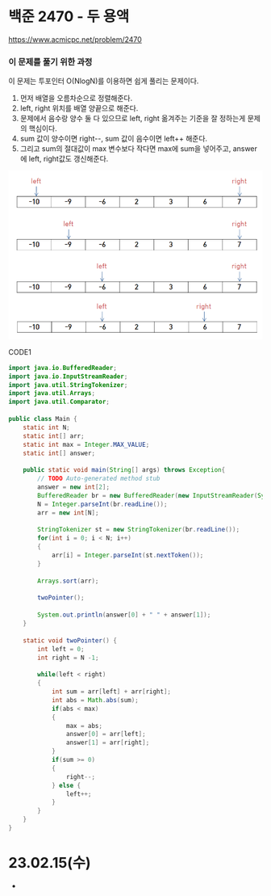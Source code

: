 # 백준 2470 - 두 용액
https://www.acmicpc.net/problem/2470

### 이 문제를 풀기 위한 과정
이 문제는 투포인터 O(NlogN)를 이용하면 쉽게 풀리는 문제이다.
1. 먼저 배열을 오름차순으로 정렬해준다.
2. left, right 위치를 배열 양끝으로 해준다.
3. 문제에서 음수랑 양수 둘 다 있으므로 left, right 옮겨주는 기준을 잘 정하는게 문제의 핵심이다.
4. sum 값이 양수이면 right--, sum 값이 음수이면 left++ 해준다.
5. 그리고 sum의 절대값이 max 변수보다 작다면 max에 sum을 넣어주고, answer에 left, right값도 갱신해준다.

![](https://github.com/gkgkfndudals/TIL/blob/master/Algorithm/img/img_20230215_TwoWater.PNG)

CODE1
```java
import java.io.BufferedReader;
import java.io.InputStreamReader;
import java.util.StringTokenizer;
import java.util.Arrays;
import java.util.Comparator;

public class Main {
	static int N;
	static int[] arr;
	static int max = Integer.MAX_VALUE;
	static int[] answer;
	
	public static void main(String[] args) throws Exception{
		// TODO Auto-generated method stub
		answer = new int[2];
		BufferedReader br = new BufferedReader(new InputStreamReader(System.in));
		N = Integer.parseInt(br.readLine());
		arr = new int[N];
		
		StringTokenizer st = new StringTokenizer(br.readLine());
		for(int i = 0; i < N; i++)
		{
			arr[i] = Integer.parseInt(st.nextToken());
		}
		
		Arrays.sort(arr);
		
		twoPointer();
		
		System.out.println(answer[0] + " " + answer[1]);
	}
	
	static void twoPointer() {
		int left = 0;
		int right = N -1;
		
		while(left < right)
		{
			int sum = arr[left] + arr[right];
			int abs = Math.abs(sum);
			if(abs < max)
			{
				max = abs;
				answer[0] = arr[left];
				answer[1] = arr[right];
			}
			if(sum >= 0)
			{
				right--;
			} else {
				left++;
			}
		}
	}
}
```

# 23.02.15(수)
* 